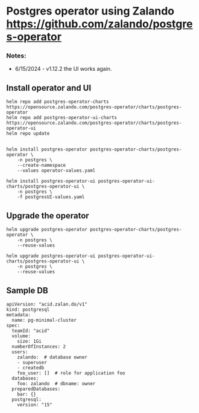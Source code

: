 # Postgres operator using Zalando https://github.com/zalando/postgres-operator

### Notes:
- 6/15/2024 - v1.12.2 the UI works again. 


## Install operator and UI

```
helm repo add postgres-operator-charts https://opensource.zalando.com/postgres-operator/charts/postgres-operator 
helm repo add postgres-operator-ui-charts https://opensource.zalando.com/postgres-operator/charts/postgres-operator-ui
helm repo update


helm install postgres-operator postgres-operator-charts/postgres-operator \
    -n postgres \
    --create-namespace
    --values operator-values.yaml

helm install postgres-operator-ui postgres-operator-ui-charts/postgres-operator-ui \
    -n postgres \
    -f postgresUI-values.yaml

```
## Upgrade the operator
```
helm upgrade postgres-operator postgres-operator-charts/postgres-operator \
    -n postgres \
    --reuse-values

helm upgrade postgres-operator-ui postgres-operator-ui-charts/postgres-operator-ui \
    -n postgres \
    --reuse-values
```



## Sample DB

```
apiVersion: "acid.zalan.do/v1"
kind: postgresql
metadata:
  name: pg-minimal-cluster
spec:
  teamId: "acid"
  volume:
    size: 1Gi
  numberOfInstances: 2
  users:
    zalando:  # database owner
    - superuser
    - createdb
    foo_user: []  # role for application foo
  databases:
    foo: zalando  # dbname: owner
  preparedDatabases:
    bar: {}
  postgresql:
    version: "15"
```

